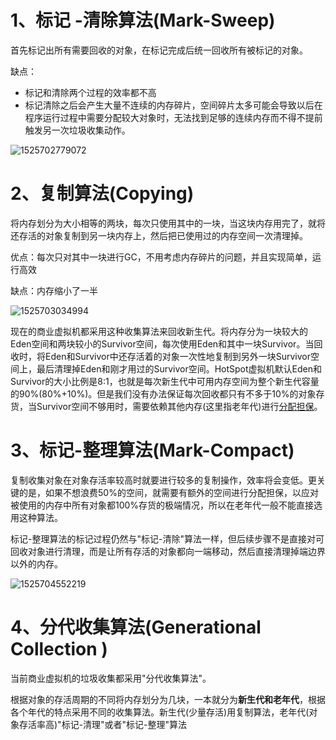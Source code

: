 # 1、标记 -清除算法(Mark-Sweep)

首先标记出所有需要回收的对象，在标记完成后统一回收所有被标记的对象。

缺点：

* 标记和清除两个过程的效率都不高
* 标记清除之后会产生大量不连续的内存碎片，空间碎片太多可能会导致以后在程序运行过程中需要分配较大对象时，无法找到足够的连续内存而不得不提前触发另一次垃圾收集动作。

![1525702779072](1525702779072.png)

# 2、复制算法(Copying)

将内存划分为大小相等的两块，每次只使用其中的一块，当这块内存用完了，就将还存活的对象复制到另一块内存上，然后把已使用过的内存空间一次清理掉。

优点：每次只对其中一块进行GC，不用考虑内存碎片的问题，并且实现简单，运行高效

缺点：内存缩小了一半

![1525703034994](1525703034994.png)

现在的商业虚拟机都采用这种收集算法来回收新生代。将内存分为一块较大的Eden空间和两块较小的Survivor空间，每次使用Eden和其中一块Survivor。当回收时，将Eden和Survivor中还存活着的对象一次性地复制到另外一块Survivor空间上，最后清理掉Eden和刚才用过的Survivor空间。HotSpot虚拟机默认Eden和Survivor的大小比例是8:1，也就是每次新生代中可用内存空间为整个新生代容量的90%(80%+10%)。但是我们没有办法保证每次回收都只有不多于10%的对象存货，当Survivor空间不够用时，需要依赖其他内存(这里指老年代)进行[分配担保](./空间分配担保.md)。

# 3、标记-整理算法(**Mark-Compact**)

复制收集对象在对象存活率较高时就要进行较多的复制操作，效率将会变低。更关键的是，如果不想浪费50%的空间，就需要有额外的空间进行分配担保，以应对被使用的内存中所有对象都100%存货的极端情况，所以在老年代一般不能直接选用这种算法。

标记-整理算法的标记过程仍然与"标记-清除"算法一样，但后续步骤不是直接对可回收对象进行清理，而是让所有存活的对象都向一端移动，然后直接清理掉端边界以外的内存。

![1525704552219](1525704552219.png)

# 4、分代收集算法(**Generational Collection** )

当前商业虚拟机的垃圾收集都采用"分代收集算法"。

根据对象的存活周期的不同将内存划分为几块，一本就分为**新生代和老年代**，根据各个年代的特点采用不同的收集算法。新生代(少量存活)用复制算法，老年代(对象存活率高)"标记-清理"或者"标记-整理"算法
